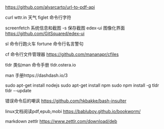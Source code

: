 https://github.com/alvarcarto/url-to-pdf-api

curl wttr.in  天气
figlet         命令行字符

screenfetch  系统信息和截图
   -s 保存截图
edex-ui  图像化界面
   https://github.com/GitSquared/edex-ui


sl 命令行跑火车
fortune  命令行名言警句

cf 命令行文件管理器
    https://github.com/mananapr/cfiles

tldr 类似man 命令手册
  tldr.ostera.io 
  
man 手册https://dashdash.io/3

  sudo apt-get install nodejs
  sudo apt-get install npm
  sudo npm install -g tldr 
  tldr  --update

错误命令后的嘲讽
https://github.com/hkbakke/bash-insulter


linux文档阅读pdf,epub,mobi
https://babluboy.github.io/bookworm/


markdown
   zettlr   https://www.zettlr.com/download/deb
